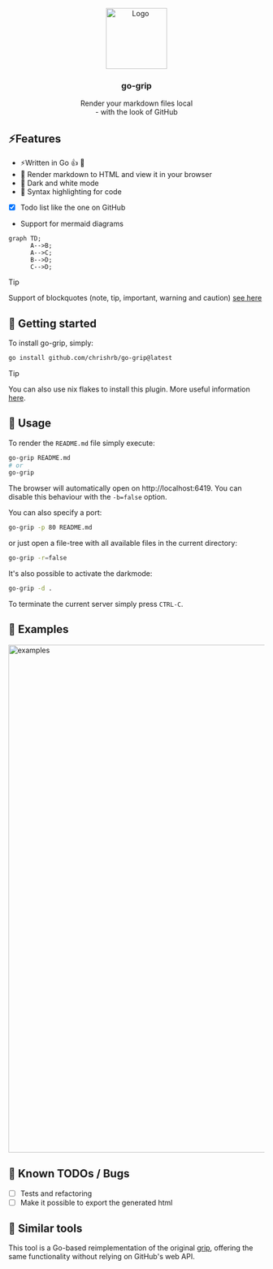 <!-- PROJECT LOGO -->
<br />
<div align="center">
  <a href="#">
    <img src=".github/docs/logo-1.png" alt="Logo" height="120">
  </a>

  <h3 align="center">go-grip</h3>

  <p align="center">
    Render your markdown files local<br>- with the look of GitHub
  </p>
</div>

## ⚡️Features

* ⚡️Written in Go :+1: :steam_locomotive:
* 📄 Render markdown to HTML and view it in your browser
* 📱 Dark and white mode
* 🎨 Syntax highlighting for code 
* [x] Todo list like the one on GitHub
* Support for mermaid diagrams

```mermaid
graph TD;
      A-->B;
      A-->C;
      B-->D;
      C-->D;
```

> [!TIP]
> Support of blockquotes (note, tip, important, warning and caution) [see here](https://github.com/orgs/community/discussions/16925)


## 🚀 Getting started

To install go-grip, simply:

```bash
go install github.com/chrishrb/go-grip@latest
```

> [!TIP]
> You can also use nix flakes to install this plugin.
> More useful information [here](https://nixos.wiki/wiki/Flakes).

## 🔨 Usage

To render the `README.md` file simply execute:

```bash
go-grip README.md
# or
go-grip
```

The browser will automatically open on http://localhost:6419. You can disable this behaviour with the `-b=false` option.

You can also specify a port:

```bash
go-grip -p 80 README.md
```

or just open a file-tree with all available files in the current directory:

```bash
go-grip -r=false
```

It's also possible to activate the darkmode:

```bash
go-grip -d .
```

To terminate the current server simply press `CTRL-C`.

## 📝 Examples

<img src="./.github/docs/example-1.png" alt="examples" width="1000"/>

## 🐛 Known TODOs / Bugs

* [ ] Tests and refactoring
* [ ] Make it possible to export the generated html

## 📌 Similar tools

This tool is a Go-based reimplementation of the original [grip](https://github.com/joeyespo/grip), offering the same functionality without relying on GitHub's web API.
